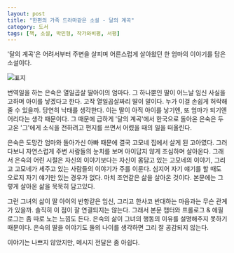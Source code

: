 ```yaml
---
layout: post
title: "한편의 가족 드라마같은 소설 - 달의 계곡"
category: 도서
tags: [책, 소설, 박민형, 작가와비평, 서평]
---
```


'달의 계곡'은
어려서부터 주변을 살피며 어른스럽게 살아왔던 한 엄마의 이야기를 담은 소설이다.

![표지](https://lh3.googleusercontent.com/e21hav1ctyGwhv2cc8odEF1QJp5H7qI0n448OQbx-68bHfeTX5DvVvd9pE3t7hByItu87CD7MPYtQw=s480)

번역일을 하는 은숙은 열일곱살 딸아이의 엄마다.
그 하나뿐인 딸이 어느날 임신 사실을 고하며 아이를 낳겠다고 한다.
고작 열일곱살짜리 딸이 말이다.
누가 이걸 손쉽게 허락해줄 수 있을까.
당연히 낙태를 생각한다.
이는 딸이 아직 아이를 낳기엔, 또 엄마가 되기엔 어리다는 생각 때문이다.
그 때문에 급하게 '달의 계곡'에서 한국으로 돌아온 은숙은
두고온 '그'에게 소식을 전하려고 편지를 쓰면서
어렸을 때의 일을 떠올린다.

은숙은 도망간 엄마와 돌아가신 아빠 때문에 결국 고모네 집에서 살게 된 고아였다.
그러다보니 자연스럽게 주변 사람들의 눈치를 보며
아이답지 않게 조심하며 살아온다.
그래서 은숙의 어린 시절은
자신의 이야기보다는 자신이 몸담고 있는 고모네의 이야기,
그리고 고모네가 세주고 있는 사람들의 이야기가 주를 이룬다.
심지어 자기 얘기를 할 때도 오로지 자기 얘기만 있는 경우가 없다.
마치 조연같은 삶을 살아온 것이다.
본문에는 그렇게 살아온 삶을 묵묵히 담고있다.

그런 그녀의 삶이
딸 아이의 반항같은 임신, 그리고 한사코 반대하는 마음과는 무슨 관계가 있을까.
솔직히 이 점이 잘 연결되지는 않는다.
그래서 본문 챕터와 프롤로그 & 에필로그는 좀 따로 노는 느낌도 든다.
은숙의 삶이 그녀의 행동의 이유를 설명해주지 못하기 때문이다.
은숙의 딸을 이야기도 둘의 나이를 생각하면 그리 잘 공감되지 않는다.

이야기는 나쁘지 않았지만, 메시지 전달은 좀 아쉽다.
